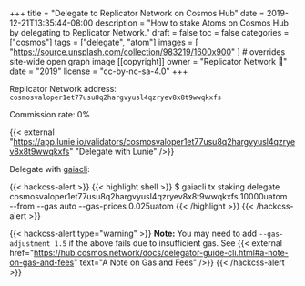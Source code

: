 +++
title = "Delegate to Replicator Network on Cosmos Hub"
date = 2019-12-21T13:35:44-08:00
description = "How to stake Atoms on Cosmos Hub by delegating to Replicator Network."
draft = false
toc = false
categories = ["cosmos"]
tags = ["delegate", "atom"]
images = [
  "https://source.unsplash.com/collection/983219/1600x900"
] # overrides site-wide open graph image
[[copyright]]
  owner = "Replicator Network 👾"
  date = "2019"
  license = "cc-by-nc-sa-4.0"
+++

Replicator Network address: `cosmosvaloper1et77usu8q2hargvyusl4qzryev8x8t9wwqkxfs`

Commission rate: 0%

{{< external "https://app.lunie.io/validators/cosmosvaloper1et77usu8q2hargvyusl4qzryev8x8t9wwqkxfs" "Delegate with Lunie" />}}

Delegate with [gaiacli](https://hub.cosmos.network/docs/gaiacli.html):

{{< hackcss-alert >}}
{{< highlight shell >}}
$ gaiacli tx staking delegate \
cosmosvaloper1et77usu8q2hargvyusl4qzryev8x8t9wwqkxfs 10000uatom \
--from <delegatorKeyName> --gas auto --gas-prices 0.025uatom
{{< /highlight >}}
{{< /hackcss-alert >}}

{{< hackcss-alert type="warning" >}}
<strong>Note:</strong> You may need to add <code>--gas-adjustment 1.5</code> if the above fails due to insufficient gas. See {{< external href="https://hub.cosmos.network/docs/delegator-guide-cli.html#a-note-on-gas-and-fees" text="A Note on Gas and Fees" />}}
{{< /hackcss-alert >}}

<!--more-->
